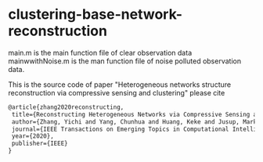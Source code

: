 # clustering-base-network-reconstruction

main.m is the main function file of clear observation data
mainwwithNoise.m is the man function file of noise polluted observation data.

This is the source code of paper "Heterogeneous networks structure reconstruction via compressive sensing and clustering" please cite
 ```latex
@article{zhang2020reconstructing,
  title={Reconstructing Heterogeneous Networks via Compressive Sensing and Clustering},
  author={Zhang, Yichi and Yang, Chunhua and Huang, Keke and Jusup, Marko and Wang, Zhen and Li, Xuelong},
  journal={IEEE Transactions on Emerging Topics in Computational Intelligence},
  year={2020},
  publisher={IEEE}
}
 ```

